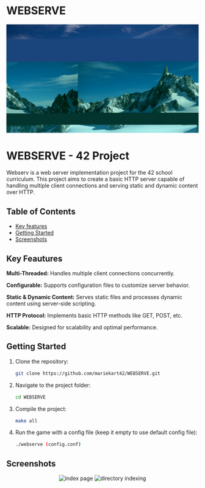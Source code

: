 # WEBSERVE

<p align="center">
    <img src="root/images/yeee.jpg" alt="yeeee"width="1000">
</p>

# WEBSERVE - 42 Project

Webserv is a web server implementation project for the 42 school curriculum. This project aims to create a basic HTTP server capable of handling multiple client connections and serving static and dynamic content over HTTP.

## Table of Contents

- [Key features](#key-feautures)
- [Getting Started](#getting-started)
- [Screenshots](#screenshots)


## Key Feautures

__Multi-Threaded:__ Handles multiple client connections concurrently.

**Configurable:** Supports configuration files to customize server behavior.

**Static & Dynamic Content:** Serves static files and processes dynamic content using server-side scripting.

**HTTP Protocol:** Implements basic HTTP methods like GET, POST, etc.

**Scalable:** Designed for scalability and optimal performance.


## Getting Started

1. Clone the repository:
   ```sh
   git clone https://github.com/mariekart42/WEBSERVE.git

2. Navigate to the project folder:
   ```sh
   cd WEBSERVE
   
3. Compile the project:
   ```sh
   make all

4. Run the game with a config file (keep it empty to use default config file):
   ```sh
   ./webserve (config.conf)

## Screenshots

<p align="center">
    <img src="root/images/sample-website.png" alt="index page" width="500">
    <img src="root/images/sample-indexing.png" alt="directory indexing" width="500">
<!--     <img src="root/index.html" alt="directory indexing" width="1000"> -->
</p>

